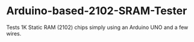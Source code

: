 # Arduino-based-2102-SRAM-Tester
Tests 1K Static RAM (2102) chips simply using an Arduino UNO and a few wires.
